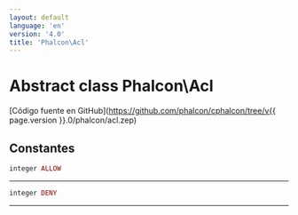 ```yaml
---
layout: default
language: 'en'
version: '4.0'
title: 'Phalcon\Acl'
---
```


# Abstract class **Phalcon\Acl**

[Código fuente en GitHub](https://github.com/phalcon/cphalcon/tree/v{{ page.version }}.0/phalcon/acl.zep)

## Constantes

```php
integer ALLOW
```

* * *

```php
integer DENY
```

* * *